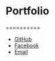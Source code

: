 # Portfolio
==========

* [GitHub](https://github.com/BlaztiBoi)
* [Facebook](https://facebook.com/AungHtetOo.2006)
* [Email](mailto:aunhteo@gmail.com)
